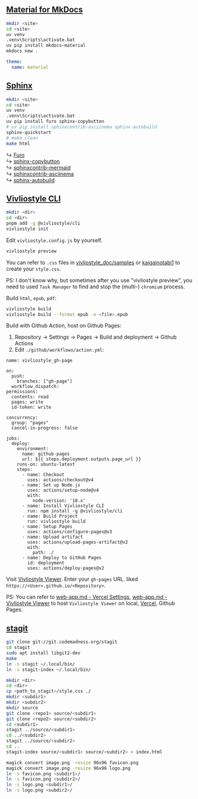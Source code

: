 ## [Material for MkDocs](https://github.com/squidfunk/mkdocs-material)

```sh
mkdir <site>
cd <site>
uv venv
.venv\Scripts\activate.bat
uv pip install mkdocs-material
mkdocs new .
```

```yaml
theme:
  name: material
```

## [Sphinx](https://www.sphinx-doc.org/en/master/)

```sh
mkdir <site>
cd <site>
uv venv
.venv\Scripts\activate.bat
uv pip install furo sphinx-copybutton
# uv pip install sphinxcontrib-asciinema sphinx-autobuild
sphinx-quickstart
# make clean
make html
```

↪ [Furo](https://github.com/pradyunsg/furo)  
↪ [sphinx-copybutton](https://github.com/executablebooks/sphinx-copybutton)  
↪ [sphinxcontrib-mermaid](https://github.com/mgaitan/sphinxcontrib-mermaid)  
↪ [sphinxcontrib-asciinema](https://github.com/divi255/sphinxcontrib.asciinema)  
↪ [sphinx-autobuild](https://github.com/sphinx-doc/sphinx-autobuild)

## [Vivliostyle CLI](https://github.com/vivliostyle/vivliostyle-cli)

```sh
mkdir <dir>
cd <dir>
pnpm add -g @vivliostyle/cli
vivliostyle init
```

Edit `vivliostyle.config.js` by yourself.

```sh
vivliostyle preview
```

You can refer to `.css` files in [vivliostyle_doc/samples](https://github.com/vivliostyle/vivliostyle_doc/tree/gh-pages/samples) or [kaigainotabi1](https://github.com/MurakamiShinyu/kaigainotabi1) to create your `style.css`.

PS: I don't know why, but sometimes after you use "vivliostyle preview", you need to used `Task Manager` to find and stop the (multi-) `chromium` process.

Build `html`, `epub`, `pdf`:

```sh
vivliostyle build
vivliostyle build --format epub -o <file>.epub
```

Build with Github Action, host on Github Pages:

1. Repository → Settings → Pages → Build and deployment → Github Actions
2. Edit `./github/workflows/action.yml`:

```
name: vivliostyle_gh-page

on:
  push:
    branches: ["gh-page"]
  workflow_dispatch:
permissions:
  contents: read
  pages: write
  id-token: write

concurrency:
  group: "pages"
  cancel-in-progress: false

jobs:
  deploy:
    environment:
      name: github-pages
      url: ${{ steps.deployment.outputs.page_url }}
    runs-on: ubuntu-latest
    steps:
      - name: Checkout
        uses: actions/checkout@v4
      - name: Set up Node.js
        uses: actions/setup-node@v4
        with:
          node-version: '18.x'
      - name: Install Vivliostyle CLI
        run: npm install -g @vivliostyle/cli
      - name: Build Project
        run: vivliostyle build
      - name: Setup Pages
        uses: actions/configure-pages@v3
      - name: Upload artifact
        uses: actions/upload-pages-artifact@v2
        with:
          path: ./
      - name: Deploy to GitHub Pages
        id: deployment
        uses: actions/deploy-pages@v2
```

Visit [Vivliostyle Viewer](https://vivliostyle.org/viewer/). Enter your `gh-pages` URL. liked `https://<User>.github.io/<Repository>`.

PS: You can refer to [web-app.md - Vercel Settings](https://github.com/scillidan/My_Note/blob/main/web-app.md#vercel-settings), [web-app.md - Vivliostyle Viewer](https://github.com/scillidan/My_Note/blob/main/web-app.md#vivliostyle-viewer) to host `Vivliostyle Viewer` on local, [Vercel](https://vercel.com/), Github Pages.

## [stagit](https://git.codemadness.org/stagit)

```sh
git clone git://git.codemadness.org/stagit
cd stagit
sudo apt install libgit2-dev
make
ln -s stagit ~/.local/bin/
ln -s stagit-index ~/.local/bin/
```

```sh
mkdir <dir>
cd <dir>
cp <path_to_stagit>/style.css ./
mkdir <subdir1>
mkdir <subdir2>
mkdir source
git clone <repo1> source/<subdir1>
git clone <repo2> source/<subdir2>
cd <subdir1>
stagit ../source/<subdir1>
cd ../<subdir2>
stagit ../source/<subdir2>
cd ..
stagit-index source/<subdir1> source/<subdir2> > index.html
```

```sh
magick convert image.png -resize 96x96 favicon.png
magick convert image.png -resize 96x96 logo.png
ln -s favicon.png <subdir1>/
ln -s favicon.png <subdir2>/
ln -s logo.png <subdir1>/
ln -s logo.png <subdir2>/
```